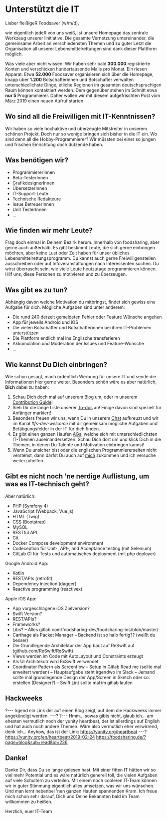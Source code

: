 # Unterstützt die IT
Lieber fleißigeR Foodsaver (w/m/d),

wie eigentlich jedeR von uns weiß, ist unsere Homepage das zentrale Werkzeug unserer Iinitiative. Die gesamte Vernetzung untereinander, die gemeinsame Arbeit an verschiedensten Themen und zu guter Letzt die Organisation all unserer Lebensmittelrettungen sind dank dieser Plattform möglich.

Was viele aber nicht wissen: Wir haben sehr bald **300.000** registrierte Konten und verschicken hundertausende Mails pro Monat. Ein riesen Apparat. Etwa **52.000** Foodsaver organisieren sich über die Homepage, knapp über **1.200** Botschafterinnen und Botschafter verwalten unterschiedlichste Dinge, etliche Regionen im gesamten deutschsprachigen Raum können kontaktiert werden. Dem gegenüber stehen im Schnitt etwa **nur 5** Programmierer. Daher wollen wir mit diesem aufgefrischten Post vom März 2019 einen neuen Aufruf starten.

## Wo sind all die Freiwilligen mit IT-Kenntnissen?

Wir haben so viele hochaktive und überzeugte Mitstreiter in unserem schönen Projekt. Doch nur so wenige bringen sich bisher in die IT ein. Wo sind denn all die Hobby-Programmierer? Wir müssten bei einer so jungen und frischen Einrichtung doch dutzende haben.

## Was benötigen wir?

- ProgrammiererInnen
- Beta-TesterInnen
- GrafikdesignerInnen
- ÜbersetzerInnen
- IT-Support-Leute
- Technische Redakteure
- Issue BetreuerInnen
- Unit TesterInnen
- ...

## Wie finden wir mehr Leute?

Frag doch einmal in Deinem Bezirk herum. Innerhalb von foodsharing, aber gerne auch außerhalb. Es gibt bestimmt Leute, die sich gerne einbringen möchten, aber keine Lust oder Zeit haben für unser übliches Lebensmittelrettungsprogramm. Du kannst auch gerne Freiwilligenstellen ausschreiben oder auf Infoveranstaltungen nach Interessenten suchen. Du wirst überrascht sein, wie viele Leute heutzutage programmieren können. Hilf uns, diese Personen zu motivieren und zu überzeugen.

## Was gibt es zu tun?
Abhängig davon welche Motivation du mitbringst, findet sich gewiss eine Aufgabe für dich. Mögliche Aufgaben sind unter anderem:
- Die rund 240 derzeit gemeldeten Fehler oder Feature Wünsche angehen
- App für jeweils Android und iOS
- Die vielen Botschafter und Botschafterinnen bei ihren IT-Problemen unterstützen
- Die Plattform endlich mal ins Englische transferieren
- Akkumulation und Moderation der Issues und Feature-Wünsche
- ...

## Wie kannst Du Dich einbringen?

Wie schon gesagt, mach ordentlich Werbung für unsere IT und sende die Informationen hier gerne weiter. Besonders schön wäre es aber natürlich, **Dich** dabei zu haben:
1. Schau Dich doch mal auf unserem [Blog](https://devblog.foodsharing.de/index.de.html "foodsharing Entwickler Blog") um, oder in unserem [Contribution Guide](https://devdocs.foodsharing.de/contributing.html "foodsharing contributer's guide")!
2. Sieh Dir die lange Liste unserer [To-dos](https://gitlab.com/foodsharing-dev/foodsharing/issues "foodsharing Issues auf GitLab") an! Einige davon sind speziell für Anfänger markiert!
3. Besonders freuen wir uns, wenn Du in unserem [Chat](https://slackin.yunity.org "Programmierer Chat") aufkreuzt und wir im Kanal *#fs-dev-welcome* mit dir gemeinsam mögliche Aufgaben und Betätigungsfelder in der IT für dich finden.
4. Es gibt einen ganzen Haufen [AGs](https://foodsharing.de/?page=groups "Arbeitsgruppen auf foodsharing"), welche sich mit unterschiedlichsten IT-Themen auseinandersetzen. Schau Dich dort um und klick Dich in die Themen, in denen Du Talente und Motivation einbringen kannst!
5. Wenn Du unsicher bist oder die englischen Programmiererseiten nicht verstehst, dann darfst Du auch auf [mich](https://foodsharing.de/profile/116481 "Peters Profil") zukommen und ich versuche weiterzuhelfen.

## Gibt es nicht noch 'ne nerdige Auflistung, um was es IT-technisch geht?
Aber natürlich:
- PHP (Symfony 4)
- JavaScript (Webpack, Vue.js)
- HTML (Twig)
- CSS (Bootstrap)
- MySQL
- RESTful API
- Git
- Docker Compose development environment
- Codeception für Unit-, API-, and Acceptance testing (mit Selenium)
- GitLab CI für Tests und  automatisches deployment (mit php deployer)


Google Android App:
- Kotlin
- REST/APIs (retrofit)
- Dependency injection (dagger)
- Reactive programming (reactivex)


Apple iOS App:


- App vorgeschlagene iOS Zielversion?
- Swift Version?
- REST/APIs?
- Frameworks?
- Libs?
–        Alles gitlab.com/foodsharing-dev/foodsharing-ios/blob/master/
- Carthage als Packet Manager
–        Backend ist so halb fertig?? (weißt du besser)
- Die Grundlegende Architektur der App baut auf ReSwift auf (github.com/ReSwift/ReSwift) 
- Views werden im Code mit AutoLayout und Constraints erzeugt
- Als UI Architekutr wird RxSwift verwendet 
- Coordinator Pattern als Screenflow
–        Setup in Gitlab Read me (sollte mal erweitert werden)
–        Hauptaufgabe steht irgendwo im Slack 
–        Jemand sollte mal grundlegende Design der App/Screen in Sketch oder co. erstellen (Designer?)
–        Swift Lint sollte mal im gitlab laufen

## Hackweeks
?--- Irgend ein Link der auf einen Blog zeigt, auf dem die Hackweeks immer angekündigt werden. ---?
?--- Hmm... sowas gibts nicht, glaub ich... am ehesten vermutlich noch der yunity heartbeat, der ist allerdings auf English und hat auch noch andere Themen. Wäre also vermutlich eher verwirrend, denk ich... Anyhow, das ist der Link: https://yunity.org/heartbeat ---?
https://yunity.org/en/heartbeat/2019-02-24
https://foodsharing.de/?page=blog&sub=read&id=236


## Danke!

Danke Dir, dass Du so lange gelesen hast. Mit einer fitten IT hätten wir so viel mehr Potential und es wäre natürlich generell toll, die vielen Aufgaben auf viele Schultern zu verteilen. Mit einem noch cooleren IT-Team können wir in guter Stimmung eigentlich alles umsetzen, was wir uns wünschen. Und man lernt nebenbei 'nen ganzen Haufen spannenden Kram. Ich freue mich schon sehr darauf, Dich und Deine Bekannten bald im Team willkommen zu heißen.

Herzlich, 
euer IT-Team